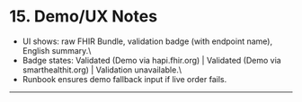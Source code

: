 # 15. Demo/UX Notes

-   UI shows: raw FHIR Bundle, validation badge (with endpoint name),
    English summary.\
-   Badge states: Validated (Demo via hapi.fhir.org) \| Validated (Demo
    via smarthealthit.org) \| Validation unavailable.\
-   Runbook ensures demo fallback input if live order fails.

------------------------------------------------------------------------
